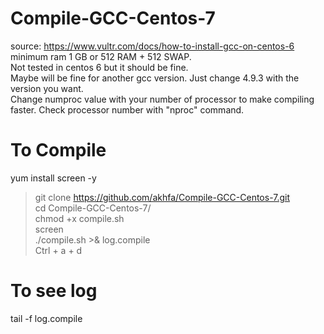 # Compile-GCC-Centos-7<br>
source: https://www.vultr.com/docs/how-to-install-gcc-on-centos-6<br>
minimum ram 1 GB or 512 RAM + 512 SWAP.<br>
Not tested in centos 6 but it should be fine.<br>
Maybe will be fine for another gcc version. Just change 4.9.3 with the version you want.<br>
Change numproc value with your number of processor to make compiling faster. Check processor number with "nproc" command.<br>

# To Compile<br>
yum install screen -y<br>
>git clone https://github.com/akhfa/Compile-GCC-Centos-7.git<br>
cd Compile-GCC-Centos-7/<br>
chmod +x compile.sh<br>
screen<br>
./compile.sh >& log.compile<br>
>Ctrl + a + d<br>

# To see log<br>
tail -f log.compile
